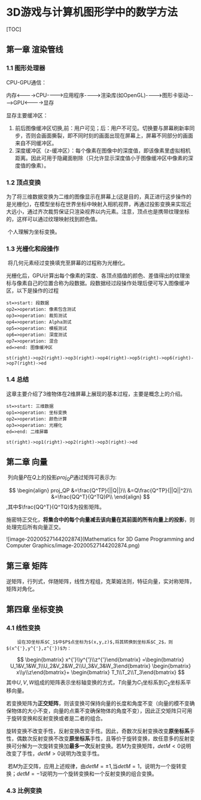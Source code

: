 # 3D游戏与计算机图形学中的数学方法

[TOC]

## 第一章 渲染管线

### 1.1 图形处理器

CPU-GPU通信：

​		内存<---->CPU---->应用程序---->渲染库(如OpenGL)---->图形卡驱动---->GPU<---->显存

显存主要缓冲区：

1. 前后图像缓冲区切换,前：用户可见；后：用户不可见。切换要与屏幕刷新率同步，否则会画面撕裂，即不同时刻的画面出现在屏幕上，屏幕不同部分的画面来自不同缓冲区。
2. 深度缓冲区（z-缓冲区）：每个像素在图像中的深度值，即该像素里虚拟相机距离。因此可用于隐藏面剔除（只允许显示深度值小于图像缓冲区中像素的深度值的像素）。

###  1.2 顶点变换

​		为了将三维数据变换为二维的图像显示在屏幕上(这是目的，真正进行这步操作的是光栅化)，在模型坐标在世界坐标中映射入相机视界，再通过投影变换来实现近大远小，通过齐次裁剪保证只渲染视界以内元素。注意，顶点也是携带纹理坐标的，这样可以通过纹理映射找到颜色值。

​		个人理解为坐标变换。

### 1.3 光栅化和段操作

​		将几何元素经过变换填充至屏幕的过程称为光栅化。

​		光栅化后，GPU计算出每个像素的深度、各顶点插值的颜色、差值得出的纹理坐标与像素自己的位置合称为段数据。段数据经过段操作处理后便可写入图像缓冲区，以下是操作的过程

```flow
st=>start: 段数据
op2=>operation: 像素包含测试
op3=>operation: 裁剪测试
op4=>operation: Alpha测试
op5=>operation: 模板测试
op6=>operation: 深度测试
op7=>operation: 混合
ed=>end: 图像缓冲区

st(right)->op2(right)->op3(right)->op4(right)->op5(right)->op6(right)->op7(right)->ed
```

### 1.4  总结

​		这章主要介绍了3维物体在2维屏幕上展现的基本过程，主要是概念上的介绍。

```flow
st=>start: 三维数据
op1=>operation: 坐标变换
op2=>operation: 颜色计算
op3=>operation: 光栅化
ed=>end: 二维屏幕

st(right)->op1(right)->op2(right)->op3(right)->ed
```

## 第二章 向量

​		列向量$P$在$Q$上的投影$proj_QP$通过矩阵可表示为:

$$
\begin{align}
	proj_QP
	&=\frac{Q^TP}{||Q||}\\
    &=Q\frac{Q^TP}{||Q||^2}\\
	&=\frac{QQ^T}{Q^TQ}P\\
\end{align}
$$
,其中$\frac{QQ^T}{Q^TQ}$为投影矩阵。	

​		施密特正交化，**将集合中的每个向量减去该向量在其前面的所有向量上的投影**，则处理完后所有向量正交。

![image-20200527144202874](Mathematics for 3D Game Programming and Computer Graphics/image-20200527144202874.png)

## 第三章 矩阵

​		逆矩阵，行列式，伴随矩阵，线性方程组，克莱姆法则，特征向量，实对称矩阵，矩阵对角化。

## 第四章 坐标变换

### 4.1 线性变换

 		设在3D坐标系$C_1$中$P$点坐标为$(x,y,z)$,将其转换到坐标系$C_2$，则$(x^{'},y^{'},z^{'})$为：
$$
\begin{bmatrix} x^{'}\\y^{'}\\z^{'}\end{bmatrix} =\begin{bmatrix} U_1&V_1&W_1\\U_2&V_2&W_2\\U_3&V_3&W_3\end{bmatrix} \begin{bmatrix} x\\y\\z\end{bmatrix}+ \begin{bmatrix} T_1\\T_2\\T_3\end{bmatrix}
$$
其中$U,V,W$组成的矩阵表示坐标轴变换的方式，$T$向量为$C_1$坐标系到$C_2$坐标系平移向量。

​		若变换矩阵为**正交矩阵**，则该变换可保持向量的长度和角度不变（向量的模不变确保物体的大小不变，向量的点乘不变确保物体的角度不变），因此正交矩阵只可用于旋转变换和反射变换或者是二者的组合。

​		旋转变换不改变手性，反射变换改变手性。因此，奇数次反射变换改变**原坐标系**手性，偶数次反射变换不改变**原坐标系**手性，且等价于旋转变换，故任意多的反射变换可分解为一次旋转变换加**最多一次**反射变换。若$M$为变换矩阵，$detM<0$说明改变了手性，$detM>0$说明为改变手性。

​		若$M$为正交阵，应用上述规律，由$detM=\pm1$,当$detM=1$，说明为一个旋转变换；$detM=-1$说明为一个旋转变换和一个反射变换的组合变换。

### 4.3 比例变换